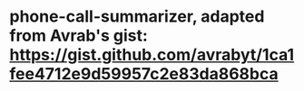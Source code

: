 # phone-call-summarizer, adapted from Avrab's gist: https://gist.github.com/avrabyt/1ca1fee4712e9d59957c2e83da868bca
